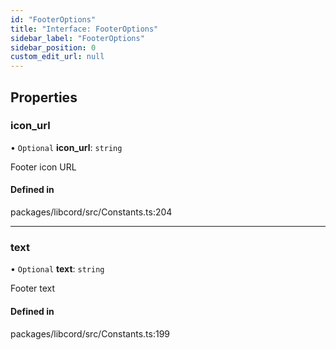```yaml
---
id: "FooterOptions"
title: "Interface: FooterOptions"
sidebar_label: "FooterOptions"
sidebar_position: 0
custom_edit_url: null
---
```


## Properties

### icon\_url

• `Optional` **icon\_url**: `string`

Footer icon URL

#### Defined in

packages/libcord/src/Constants.ts:204

___

### text

• `Optional` **text**: `string`

Footer text

#### Defined in

packages/libcord/src/Constants.ts:199
